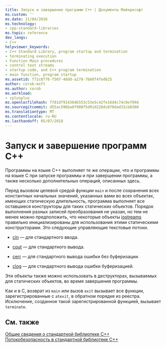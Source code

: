 ```yaml
---
title: Запуск и завершение программ C++ | Документы Майкрософт
ms.custom: ''
ms.date: 11/04/2016
ms.technology:
- cpp-standard-libraries
ms.topic: reference
dev_langs:
- C++
helpviewer_keywords:
- C++ Standard Library, program startup and termination
- terminating execution
- Function Main procedures
- control text streams
- startup code, and C++ program termination
- main function, program startup
ms.assetid: f72c8f76-f507-4ddd-a270-7b60f4fed625
author: corob-msft
ms.author: corob
ms.workload:
- cplusplus
ms.openlocfilehash: f781df914384b553c53e5c42fe16d4c74c9ef99d
ms.sourcegitcommit: d55ac596ba8f908f5d91d228dc070dad31cb8360
ms.translationtype: MT
ms.contentlocale: ru-RU
ms.lasthandoff: 05/07/2018
---
```

# <a name="c-program-startup-and-termination"></a>Запуск и завершение программ C++

Программы на языке C++ выполняет те же операции, что и программы на языке C при запуске программы и при завершении программы, а также несколько дополнительных операций, описанных здесь.

Перед вызовом целевой средой функции `main` и после сохранения всех константных начальных значений, указанных вами во всех объектах, имеющих статическую длительность, программа выполняет все оставшиеся конструкторы для таких статических объектов. Порядок выполнения разных записей преобразования не указан, но тем не менее можно предположить, что некоторые объекты [iostreams](../standard-library/iostreams-conventions.md) правильно инициализированы для использования этими статическими конструкторами. Это следующие управляющие текстовые потоки.

- [cin](../standard-library/iostream.md#cin) — для стандартного ввода.

- [cout](../standard-library/iostream.md#cout) — для стандартного вывода.

- [cerr](../standard-library/iostream.md#cerr) — для стандартного вывода ошибки без буферизации.

- [clog](../standard-library/iostream.md#clog) — для стандартного вывода ошибки буферизацией.

Эти объекты также можно использовать в деструкторах, вызываемых для статических объектов, во время завершения программы.

Как и в C, возврат из `main` или вызов `exit` вызывает все функции, зарегистрированные с `atexit`, в обратном порядке из реестра. Исключение, созданное такой зарегистрированной функцией, вызывает `terminate`.

## <a name="see-also"></a>См. также

[Общие сведения о стандартной библиотеке C++](../standard-library/cpp-standard-library-overview.md)<br/>
[Потокобезопасность в стандартной библиотеке C++](../standard-library/thread-safety-in-the-cpp-standard-library.md)<br/>

